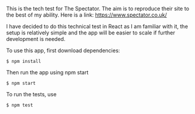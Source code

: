 This is the tech test for The Spectator. The aim is to reproduce their site to the best of my ability. Here is a link: https://www.spectator.co.uk/

I have decided to do this technical test in React as I am familiar with it, the setup is relatively simple and the app will be easier to scale if further development is needed. 

To use this app, first download dependencies: 

```
$ npm install 
```

Then run the app using npm start

```
$ npm start
```

To run the tests, use 

```
$ npm test
```